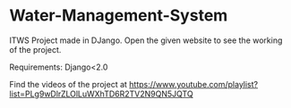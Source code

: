 # Water-Management-System
ITWS Project made in DJango. Open the given website to see the working of the project.

Requirements: Django<2.0

Find the videos of the project at https://www.youtube.com/playlist?list=PLg9wDlrZLOlLuWXhTD6R2TV2N9QN5JQTQ
